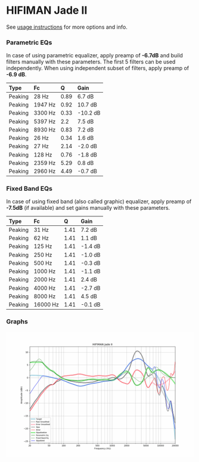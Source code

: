 # HIFIMAN Jade II
See [usage instructions](https://github.com/jaakkopasanen/AutoEq#usage) for more options and info.

### Parametric EQs
In case of using parametric equalizer, apply preamp of **-6.7dB** and build filters manually
with these parameters. The first 5 filters can be used independently.
When using independent subset of filters, apply preamp of **-6.9 dB**.

| Type    | Fc      |    Q | Gain     |
|:--------|:--------|:-----|:---------|
| Peaking | 28 Hz   | 0.89 | 6.7 dB   |
| Peaking | 1947 Hz | 0.92 | 10.7 dB  |
| Peaking | 3300 Hz | 0.33 | -10.2 dB |
| Peaking | 5397 Hz | 2.2  | 7.5 dB   |
| Peaking | 8930 Hz | 0.83 | 7.2 dB   |
| Peaking | 26 Hz   | 0.34 | 1.6 dB   |
| Peaking | 27 Hz   | 2.14 | -2.0 dB  |
| Peaking | 128 Hz  | 0.76 | -1.8 dB  |
| Peaking | 2359 Hz | 5.29 | 0.8 dB   |
| Peaking | 2960 Hz | 4.49 | -0.7 dB  |

### Fixed Band EQs
In case of using fixed band (also called graphic) equalizer, apply preamp of **-7.5dB**
(if available) and set gains manually with these parameters.

| Type    | Fc       |    Q | Gain    |
|:--------|:---------|:-----|:--------|
| Peaking | 31 Hz    | 1.41 | 7.2 dB  |
| Peaking | 62 Hz    | 1.41 | 1.1 dB  |
| Peaking | 125 Hz   | 1.41 | -1.4 dB |
| Peaking | 250 Hz   | 1.41 | -1.0 dB |
| Peaking | 500 Hz   | 1.41 | -0.3 dB |
| Peaking | 1000 Hz  | 1.41 | -1.1 dB |
| Peaking | 2000 Hz  | 1.41 | 2.4 dB  |
| Peaking | 4000 Hz  | 1.41 | -2.7 dB |
| Peaking | 8000 Hz  | 1.41 | 4.5 dB  |
| Peaking | 16000 Hz | 1.41 | -0.1 dB |

### Graphs
![](./HIFIMAN%20Jade%20II.png)
